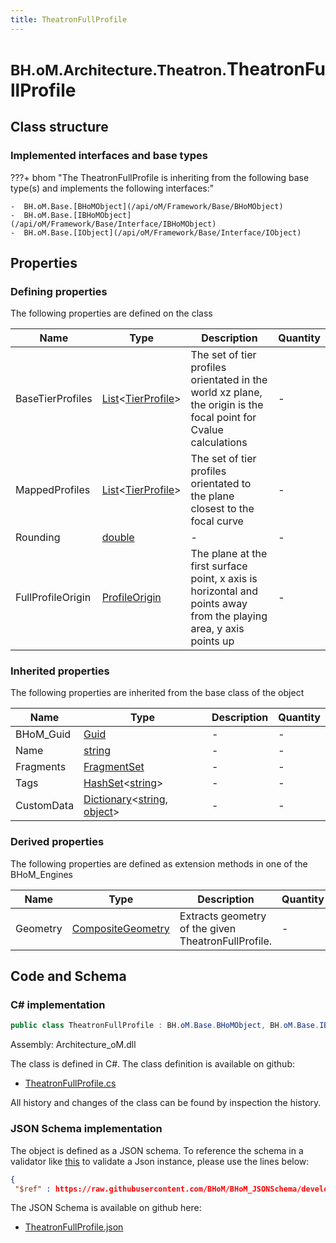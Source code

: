 ```yaml
---
title: TheatronFullProfile
---
```


# <small>BH.oM.Architecture.Theatron.</small>**TheatronFullProfile**



## Class structure

### Implemented interfaces and base types

???+ bhom "The TheatronFullProfile is inheriting from the following base type(s) and implements the following interfaces:"

    -  BH.oM.Base.[BHoMObject](/api/oM/Framework/Base/BHoMObject)
    -  BH.oM.Base.[IBHoMObject](/api/oM/Framework/Base/Interface/IBHoMObject)
    -  BH.oM.Base.[IObject](/api/oM/Framework/Base/Interface/IObject)


## Properties



### Defining properties

The following properties are defined on the class

| Name             | Type             | Description      | Quantity         |
|------------------|------------------|------------------|------------------|
| BaseTierProfiles | [List](https://learn.microsoft.com/en-us/dotnet/api/System.Collections.Generic.List-1?view=netstandard-2.0)&lt;[TierProfile](/api/oM/Analytical/Architecture/Theatron/Elements/TierProfile)&gt; | The set of tier profiles orientated in the world xz plane, the origin is the focal point for Cvalue calculations | - |
| MappedProfiles | [List](https://learn.microsoft.com/en-us/dotnet/api/System.Collections.Generic.List-1?view=netstandard-2.0)&lt;[TierProfile](/api/oM/Analytical/Architecture/Theatron/Elements/TierProfile)&gt; | The set of tier profiles orientated to the plane closest to the focal curve | - |
| Rounding | [double](https://learn.microsoft.com/en-us/dotnet/api/System.Double?view=netstandard-2.0) | - | - |
| FullProfileOrigin | [ProfileOrigin](/api/oM/Analytical/Architecture/Theatron/Elements/ProfileOrigin) | The plane at the first surface point, x axis is horizontal and points away from the playing area, y axis points up | - |


### Inherited properties
The following properties are inherited from the base class of the object

| Name             | Type             | Description      | Quantity         |
|------------------|------------------|------------------|------------------|
| BHoM_Guid | [Guid](https://learn.microsoft.com/en-us/dotnet/api/System.Guid?view=netstandard-2.0) | - | - |
| Name | [string](https://learn.microsoft.com/en-us/dotnet/api/System.String?view=netstandard-2.0) | - | - |
| Fragments | [FragmentSet](/api/oM/Framework/Base/FragmentSet) | - | - |
| Tags | [HashSet](https://learn.microsoft.com/en-us/dotnet/api/System.Collections.Generic.HashSet-1?view=netstandard-2.0)&lt;[string](https://learn.microsoft.com/en-us/dotnet/api/System.String?view=netstandard-2.0)&gt; | - | - |
| CustomData | [Dictionary](https://learn.microsoft.com/en-us/dotnet/api/System.Collections.Generic.Dictionary-2?view=netstandard-2.0)&lt;[string](https://learn.microsoft.com/en-us/dotnet/api/System.String?view=netstandard-2.0), [object](https://learn.microsoft.com/en-us/dotnet/api/System.Object?view=netstandard-2.0)&gt; | - | - |


### Derived properties

The following properties are defined as extension methods in one of the BHoM_Engines

| Name             | Type             | Description      | Quantity         | Engine           |
|------------------|------------------|------------------|------------------|------------------|
| Geometry | [CompositeGeometry](/api/oM/Dimensional/Geometry/Misc/CompositeGeometry) | Extracts geometry of the given TheatronFullProfile. | - | Architecture_Engine |


## Code and Schema

### C# implementation

``` C# title="C#"
public class TheatronFullProfile : BH.oM.Base.BHoMObject, BH.oM.Base.IBHoMObject, BH.oM.Base.IObject
```

Assembly: Architecture_oM.dll

The class is defined in C#. The class definition is available on github:

- [TheatronFullProfile.cs](https://github.com/BHoM/BHoM/blob/develop/Architecture_oM/Theatron\Elements\TheatronFullProfile.cs)

All history and changes of the class can be found by inspection the history.
### JSON Schema implementation

The object is defined as a JSON schema. To reference the schema in a validator like [this](https://www.jsonschemavalidator.net/) to validate a Json instance, please use the lines below:

``` json title="JSON Schema"
{
 "$ref" : https://raw.githubusercontent.com/BHoM/BHoM_JSONSchema/develop/Architecture_oM/Theatron/TheatronFullProfile.json}
```

The JSON Schema is available on github here:

- [TheatronFullProfile.json](https://github.com/BHoM/BHoM_JSONSchema/blob/develop/Architecture_oM/Theatron/TheatronFullProfile.json)
